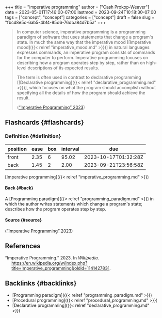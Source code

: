 +++
title = "Imperative programming"
author = ["Cash Prokop-Weaver"]
date = 2023-05-01T17:46:00-07:00
lastmod = 2023-09-24T10:18:30-07:00
tags = ["concept", "concept"]
categories = ["concept"]
draft = false
slug = "fbcd8e5c-6ab5-4bf4-85d6-76dba84d7b5a"
+++

> In computer science, imperative programming is a programming paradigm of software that uses statements that change a program's state. In much the same way that the imperative mood [[Imperative mood]({{< relref "imperative_mood.md" >}})] in natural languages expresses commands, an imperative program consists of commands for the computer to perform. Imperative programming focuses on describing how a program operates step by step, rather than on high-level descriptions of its expected results.
>
> The term is often used in contrast to declarative programming [[Declarative programming]({{< relref "declarative_programming.md" >}})], which focuses on what the program should accomplish without specifying all the details of how the program should achieve the result.
>
> (<a href="#citeproc_bib_item_1">“Imperative Programming” 2023</a>)


## Flashcards {#flashcards}


### Definition {#definition}

| position | ease | box | interval | due                  |
|----------|------|-----|----------|----------------------|
| front    | 2.35 | 6   | 95.02    | 2023-10-17T01:32:28Z |
| back     | 1.45 | 2   | 2.00     | 2023-09-21T23:56:58Z |

[Imperative programming]({{< relref "imperative_programming.md" >}})


#### Back {#back}

A [Programming paradigm]({{< relref "programming_paradigm.md" >}}) in which the author writes statements which change a program's state; describes how the program operates step by step.


#### Source {#source}

(<a href="#citeproc_bib_item_1">“Imperative Programming” 2023</a>)

## References

<style>.csl-entry{text-indent: -1.5em; margin-left: 1.5em;}</style><div class="csl-bib-body">
  <div class="csl-entry"><a id="citeproc_bib_item_1"></a>“Imperative Programming.” 2023. In <i>Wikipedia</i>. <a href="https://en.wikipedia.org/w/index.php?title=Imperative_programming&oldid=1141427831">https://en.wikipedia.org/w/index.php?title=Imperative_programming&#38;oldid=1141427831</a>.</div>
</div>


## Backlinks {#backlinks}

-   [Programming paradigm]({{< relref "programming_paradigm.md" >}})
-   [Procedural programming]({{< relref "procedural_programming.md" >}})
-   [Declarative programming]({{< relref "declarative_programming.md" >}})
